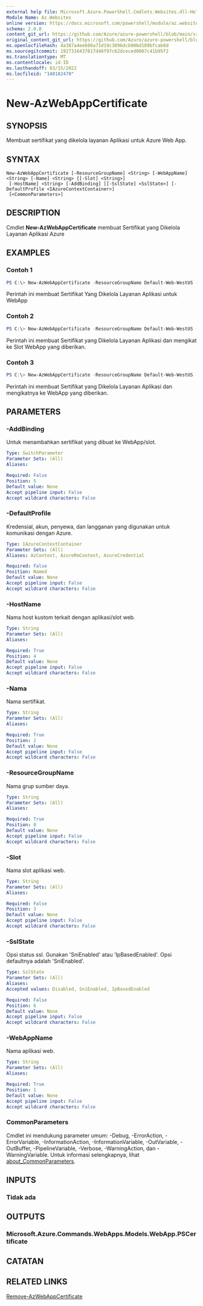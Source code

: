 ```yaml
---
external help file: Microsoft.Azure.PowerShell.Cmdlets.Websites.dll-Help.xml
Module Name: Az.Websites
online version: https://docs.microsoft.com/powershell/module/az.websites/new-AzWebAppCertificate
schema: 2.0.0
content_git_url: https://github.com/Azure/azure-powershell/blob/main/src/Websites/Websites/help/New-AzWebAppCertificate.md
original_content_git_url: https://github.com/Azure/azure-powershell/blob/main/src/Websites/Websites/help/New-AzWebAppCertificate.md
ms.openlocfilehash: 4a387a4ee686a71d19c3096dcb90bd189bfcab8d
ms.sourcegitcommit: 1927316437817d48f97c62dceced0067c41b95f2
ms.translationtype: MT
ms.contentlocale: id-ID
ms.lasthandoff: 03/15/2022
ms.locfileid: "140182470"
---
```

# New-AzWebAppCertificate

## SYNOPSIS
Membuat sertifikat yang dikelola layanan Aplikasi untuk Azure Web App. 

## SYNTAX

```
New-AzWebAppCertificate [-ResourceGroupName] <String> [-WebAppName] <String> [-Name] <String> [[-Slot] <String>]
 [-HostName] <String> [-AddBinding] [[-SslState] <SslState>] [-DefaultProfile <IAzureContextContainer>]
 [<CommonParameters>]
```

## DESCRIPTION
Cmdlet **New-AzWebAppCertificate** membuat Sertifikat yang Dikelola Layanan Aplikasi Azure
## EXAMPLES

### Contoh 1
```powershell
PS C:\> New-AzWebAppCertificate -ResourceGroupName Default-Web-WestUS -WebAppName "ContosoSite" -Name "ContosoCert" -HostName "www.ContosoSite.net"
```

Perintah ini membuat Sertifikat Yang Dikelola Layanan Aplikasi untuk WebApp

### Contoh 2
```powershell
PS C:\> New-AzWebAppCertificate -ResourceGroupName Default-Web-WestUS -WebAppName "ContosoSite" -Name "ContosoCert" -HostName "www.ContosoSite.net" -Slot "test" -AddBinding
```

Perintah ini membuat Sertifikat yang Dikelola Layanan Aplikasi dan mengikat ke Slot WebApp yang diberikan.

### Contoh 3
```powershell
PS C:\> New-AzWebAppCertificate -ResourceGroupName Default-Web-WestUS -WebAppName "ContosoSite" -Name "ContosoCert" -HostName "www.ContosoSite.net" -AddBinding
```

Perintah ini membuat Sertifikat yang Dikelola Layanan Aplikasi dan mengikatnya ke WebApp yang diberikan.

## PARAMETERS

### -AddBinding
Untuk menambahkan sertifikat yang dibuat ke WebApp/slot.

```yaml
Type: SwitchParameter
Parameter Sets: (All)
Aliases:

Required: False
Position: 5
Default value: None
Accept pipeline input: False
Accept wildcard characters: False
```

### -DefaultProfile
Kredensial, akun, penyewa, dan langganan yang digunakan untuk komunikasi dengan Azure.

```yaml
Type: IAzureContextContainer
Parameter Sets: (All)
Aliases: AzContext, AzureRmContext, AzureCredential

Required: False
Position: Named
Default value: None
Accept pipeline input: False
Accept wildcard characters: False
```

### -HostName
Nama host kustom terkait dengan aplikasi/slot web.

```yaml
Type: String
Parameter Sets: (All)
Aliases:

Required: True
Position: 4
Default value: None
Accept pipeline input: False
Accept wildcard characters: False
```

### -Nama
Nama sertifikat.

```yaml
Type: String
Parameter Sets: (All)
Aliases:

Required: True
Position: 2
Default value: None
Accept pipeline input: False
Accept wildcard characters: False
```

### -ResourceGroupName
Nama grup sumber daya.

```yaml
Type: String
Parameter Sets: (All)
Aliases:

Required: True
Position: 0
Default value: None
Accept pipeline input: False
Accept wildcard characters: False
```

### -Slot
Nama slot aplikasi web.

```yaml
Type: String
Parameter Sets: (All)
Aliases:

Required: False
Position: 3
Default value: None
Accept pipeline input: False
Accept wildcard characters: False
```

### -SslState
Opsi status ssl.
Gunakan 'SniEnabled' atau 'IpBasedEnabled'.
Opsi defaultnya adalah 'SniEnabled'.

```yaml
Type: SslState
Parameter Sets: (All)
Aliases:
Accepted values: Disabled, SniEnabled, IpBasedEnabled

Required: False
Position: 6
Default value: None
Accept pipeline input: False
Accept wildcard characters: False
```

### -WebAppName
Nama aplikasi web.

```yaml
Type: String
Parameter Sets: (All)
Aliases:

Required: True
Position: 1
Default value: None
Accept pipeline input: False
Accept wildcard characters: False
```

### CommonParameters
Cmdlet ini mendukung parameter umum: -Debug, -ErrorAction, -ErrorVariable, -InformationAction, -InformationVariable, -OutVariable, -OutBuffer, -PipelineVariable, -Verbose, -WarningAction, dan -WarningVariable. Untuk informasi selengkapnya, lihat [about_CommonParameters](http://go.microsoft.com/fwlink/?LinkID=113216).

## INPUTS

### Tidak ada

## OUTPUTS

### Microsoft.Azure.Commands.WebApps.Models.WebApp.PSCertificate

## CATATAN

## RELATED LINKS
[Remove-AzWebAppCertificate](./Remove-AzWebAppCertificate.md)
